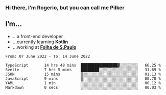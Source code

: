 ### Hi there, I’m Rogerio, but you can call me Pilker

## I’m…
- …a front-end developer
- …currently learning **Kotlin**
- …working at [**Folha de S.Paulo**](https://www.folha.com.br/)

<!--START_SECTION:waka-->

```text
From: 07 June 2022 - To: 14 June 2022

TypeScript       14 hrs 48 mins  ████████████████▓░░░░░░░░   66.25 %
Svelte           7 hrs 5 mins    ████████░░░░░░░░░░░░░░░░░   31.69 %
JSON             15 mins         ▒░░░░░░░░░░░░░░░░░░░░░░░░   01.13 %
JavaScript       9 mins          ▒░░░░░░░░░░░░░░░░░░░░░░░░   00.70 %
YAML             1 min           ░░░░░░░░░░░░░░░░░░░░░░░░░   00.12 %
Markdown         0 secs          ░░░░░░░░░░░░░░░░░░░░░░░░░   00.03 %
```

<!--END_SECTION:waka-->
